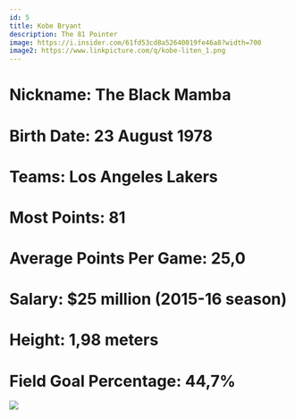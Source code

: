 ```yaml
---
id: 5
title: Kobe Bryant 
description: The 81 Pointer
image: https://i.insider.com/61fd53cd8a52640019fe46a8?width=700
image2: https://www.linkpicture.com/q/kobe-liten_1.png
---
```


# Nickname: <span class="pinfo">The Black Mamba </span>
# Birth Date: <span class="pinfo">23 August 1978</span>
# Teams: <span class="pinfo">Los Angeles Lakers</span>
# Most Points: <span class="pinfo">81 </span>
# Average Points Per Game: <span class="pinfo">25,0 </span>
# Salary: <span class="pinfo">$25 million (2015-16 season)</span>
# Height: <span class="pinfo">1,98 meters</span>
# Field Goal Percentage: <span class="pinfo">44,7%</span>

<div class="teamImage flex flex-wrap justify-start">
<img src="https://www.nba.com/.element/img/1.0/teamsites/logos/teamlogos_500x500/lal.png" class="TImage"/>

</div>